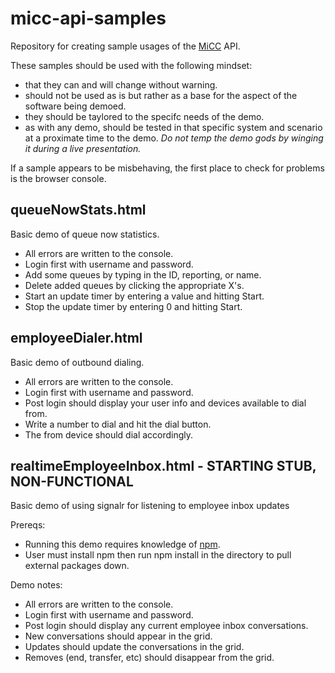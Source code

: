 # micc-api-samples
Repository for creating sample usages of the [MiCC](http://www.mitel.com/products/collaboration-software/micontact-center-business) API.

These samples should be used with the following mindset:
* that they can and will change without warning.
* should not be used as is but rather as a base for the aspect of the software being demoed.
* they should be taylored to the specifc needs of the demo.
* as with any demo, should be tested in that specific system and scenario at a proximate time to the demo.  *Do not temp the demo gods by winging it during a live presentation.*

If a sample appears to be misbehaving, the first place to check for problems is the browser console.

## queueNowStats.html
Basic demo of queue now statistics.

* All errors are written to the console.
* Login first with username and password.
* Add some queues by typing in the ID, reporting, or name.
* Delete added queues by clicking the appropriate X's.
* Start an update timer by entering a value and hitting Start.
* Stop the update timer by entering 0 and hitting Start.

## employeeDialer.html
Basic demo of outbound dialing.

* All errors are written to the console.
* Login first with username and password.
* Post login should display your user info and devices available to dial from.
* Write a number to dial and hit the dial button.
* The from device should dial accordingly.

## realtimeEmployeeInbox.html - STARTING STUB, NON-FUNCTIONAL
Basic demo of using signalr for listening to employee inbox updates

Prereqs:
* Running this demo requires knowledge of [npm](https://www.npmjs.com/).
* User must install npm then run npm install in the directory to pull external packages down.

Demo notes:
* All errors are written to the console.
* Login first with username and password.
* Post login should display any current employee inbox conversations.
* New conversations should appear in the grid.
* Updates should update the conversations in the grid.
* Removes (end, transfer, etc) should disappear from the grid.
